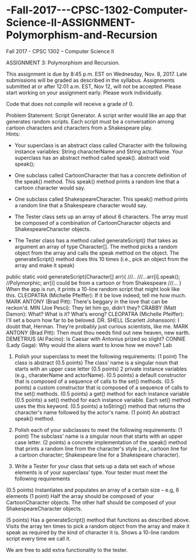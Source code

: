 # -Fall-2017---CPSC-1302-Computer-Science-II-ASSIGNMENT-Polymorphism-and-Recursion
Fall 2017 - CPSC 1302 – Computer Science II

ASSIGNMENT 3: Polymorphism and Recursion.

This assignment is due by 8:45 p.m. EST on Wednesday, Nov. 8, 2017. Late submissions will be graded as described in the syllabus. Assignments submitted at or after 12:01 a.m. EST, Nov 12, will not be accepted. Please start working on your assignment early. Please work individually.  

Code that does not compile will receive a grade of 0.

Problem Statement: Script Generator. A script writer would like an app that generates random scripts. Each script must be a conversation among cartoon characters and characters from a Shakespeare play.  
Hints:
- Your superclass is an abstract class called Character with the following instance variables: String characterName and String actorName. Your superclass has an abstract method called speak().
abstract void speak();

- One subclass called CartoonCharacter that has a concrete definition of the speak() method. This speak() method prints a random line that a cartoon character would say.

- One subclass called ShakespeareCharacter. This speak() method prints a random line that a Shakespeare character would say.

- The Tester class sets up an array of about 6 characters. The array must be composed of a combination of CartoonCharacter objects and ShakespeareCharacter objects.

- The Tester class has a method called generateScript() that takes as argument an array of type Character[]. The method picks a random object from the array and calls the speak method on the object. The generateScript() method does this 10 times (i.e., pick an object from the array and make it speak)

public static void generateScript(Character[] arr){
      ///..
     ///...arr[i].speak(); //Polymorphic; arr[i] could be from a cartoon or from Shakespeare
    ///...
}
When the app is run, it prints a 10-line random script that might look like this.
CLEOPATRA (Michelle Pfeiffer): If it be love indeed, tell me how much.
MARK ANTONY (Brad Pitt): There's beggary in the love that can be reckon'd.
MIN (Joe Pesci): They let him go, didn’t they?
CRABBY (Matt Damon): What? What is it? What’s wrong?
CLEOPATRA (Michelle Pfeiffer): I'll set a bourn how far to be beloved.
DR. SHELL (Scarlett Johansson): I doubt that, Herman. They’re probably just curious scientists, like me.
MARK ANTONY (Brad Pitt): Then must thou needs find out new heaven, new earth.
DEMETRIUS (Al Pacino): Is Caesar with Antonius prized so slight?
CONNIE (Lady Gaga): Why would the aliens want to know how we move?
Lab
1) Polish your superclass to meet the following requirements:
(1 point) The class is abstract
(0.5 points) The class’ name is a singular noun that starts with an upper case letter
(0.5 points) 2 private instance variables (e.g., charaterName and actorName).
(0.5 points) a default constructor that is composed of a sequence of calls to the set() methods.
(0.5 points) a custom constructor that is composed of a sequence of calls to the set() methods.
(0.5 points) a get() method for each instance variable 
(0.5 points) a set() method for each instance variable. Each set() method uses the this keyword.
(0.5 points) a toString() method that returns the character's name followed by the actor's name.
(1 point) An abstract speak() method.

2) Polish each of your subclasses to meet the following requirements:
(1 point) The subclass’ name is a singular noun that starts with an upper case letter.
(2 points) a concrete implementation of the speak() method that prints a random line from the character's style (i.e., cartoon line for a cartoon character; Shakespeare line for a Shakespeare character).

3) Write a Tester for your class that sets up a data set each of whose elements is of your superclass’ type. Your tester must meet the following requirements

(0.5 points) Instantiates and populates an array of a certain size – e.g, 6 elements
(1 point) Half the array should be composed of your CartoonCharacter objects. The other half should be composed of your ShakespeareCharacter objects.

(5 points) Has a generateScript() method that functions as described above. Visits the array ten times to pick a random object from the array and make it speak as required by the kind of character it is. Shows a 10-line random script every time we call it.

We are free to add extra functionality to the tester.
